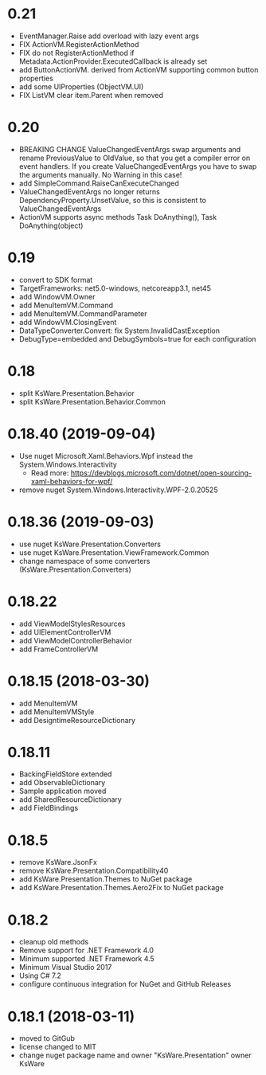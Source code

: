 # 0.21
- EventManager.Raise add overload with lazy event args
- FIX ActionVM.RegisterActionMethod
- FIX do not RegisterActionMethod if Metadata.ActionProvider.ExecutedCallback is already set
- add ButtonActionVM. derived from ActionVM supporting common button properties
- add some UIProperties (ObjectVM.UI)
- FIX ListVM clear item.Parent when removed

# 0.20
- BREAKING CHANGE ValueChangedEventArgs swap arguments and rename PreviousValue to OldValue, so that you get a compiler error on event handlers. If you create ValueChangedEventArgs you have to swap the arguments manually. No Warning in this case!
- add SimpleCommand.RaiseCanExecuteChanged
- ValueChangedEventArgs no longer returns DependencyProperty.UnsetValue, so this is consistent to ValueChangedEventArgs<T>
- ActionVM supports async methods  Task DoAnything(), Task DoAnything(object)

# 0.19
- convert to SDK format
- TargetFrameworks: net5.0-windows, netcoreapp3.1, net45
- add WindowVM.Owner
- add MenuItemVM.Command
- add MenuItemVM.CommandParameter
- add WindowVM.ClosingEvent
- DataTypeConverter.Convert: fix System.InvalidCastException
- DebugType=embedded and DebugSymbols=true for each configuration 

# 0.18
- split KsWare.Presentation.Behavior
- split KsWare.Presentation.Behavior.Common

# 0.18.40 (2019-09-04)
 - Use nuget Microsoft.Xaml.Behaviors.Wpf instead the System.Windows.Interactivity
   - Read more: https://devblogs.microsoft.com/dotnet/open-sourcing-xaml-behaviors-for-wpf/
- remove nuget System.Windows.Interactivity.WPF-2.0.20525
# 0.18.36 (2019-09-03)
- use nuget KsWare.Presentation.Converters
- use nuget KsWare.Presentation.ViewFramework.Common
- change namespace of some converters (KsWare.Presentation.Converters)
# 0.18.22
- add ViewModelStylesResources
- add UIElementControllerVM<T>
- add ViewModelControllerBehavior
- add FrameControllerVM
# 0.18.15 (2018-03-30)
- add MenuItemVM
- add MenuItemVMStyle
- add DesigntimeResourceDictionary
# 0.18.11
- BackingFieldStore extended
- add ObservableDictionary
- Sample application moved
- add SharedResourceDictionary
- add FieldBindings
# 0.18.5
- remove KsWare.JsonFx
- remove KsWare.Presentation.Compatibility40
- add KsWare.Presentation.Themes to NuGet package
- add KsWare.Presentation.Themes.Aero2Fix to NuGet package
# 0.18.2
- cleanup old methods
- Remove support for .NET Framework 4.0
- Minimum supported .NET Framework 4.5
- Minimum Visual Studio 2017
- Using C# 7.2
- configure continuous integration for NuGet and GitHub Releases
# 0.18.1 (2018-03-11)
- moved to GitGub
- license changed to MIT
- change nuget package name and owner "KsWare.Presentation" owner KsWare

